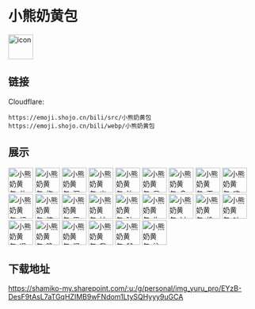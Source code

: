 # 小熊奶黄包
<img src="https://emoji.shojo.cn/bili/src/小熊奶黄包/icon.png" width="50" height="50" alt="icon">

## 链接
Cloudflare:
```
https://emoji.shojo.cn/bili/src/小熊奶黄包
https://emoji.shojo.cn/bili/webp/小熊奶黄包
```
## 展示
<img src="https://emoji.shojo.cn/bili/src/小熊奶黄包/小熊奶黄包-休息.png" width="50" height="50" alt="小熊奶黄包-休息">
<img src="https://emoji.shojo.cn/bili/src/小熊奶黄包/小熊奶黄包-抱抱.png" width="50" height="50" alt="小熊奶黄包-抱抱">
<img src="https://emoji.shojo.cn/bili/src/小熊奶黄包/小熊奶黄包-沉思.png" width="50" height="50" alt="小熊奶黄包-沉思">
<img src="https://emoji.shojo.cn/bili/src/小熊奶黄包/小熊奶黄包-出来.png" width="50" height="50" alt="小熊奶黄包-出来">
<img src="https://emoji.shojo.cn/bili/src/小熊奶黄包/小熊奶黄包-达咩.png" width="50" height="50" alt="小熊奶黄包-达咩">
<img src="https://emoji.shojo.cn/bili/src/小熊奶黄包/小熊奶黄包-呆.png" width="50" height="50" alt="小熊奶黄包-呆">
<img src="https://emoji.shojo.cn/bili/src/小熊奶黄包/小熊奶黄包-多谢款待.png" width="50" height="50" alt="小熊奶黄包-多谢款待">
<img src="https://emoji.shojo.cn/bili/src/小熊奶黄包/小熊奶黄包-干饭咯.png" width="50" height="50" alt="小熊奶黄包-干饭咯">
<img src="https://emoji.shojo.cn/bili/src/小熊奶黄包/小熊奶黄包-嗨.png" width="50" height="50" alt="小熊奶黄包-嗨">
<img src="https://emoji.shojo.cn/bili/src/小熊奶黄包/小熊奶黄包-记仇.png" width="50" height="50" alt="小熊奶黄包-记仇">
<img src="https://emoji.shojo.cn/bili/src/小熊奶黄包/小熊奶黄包-惊.png" width="50" height="50" alt="小熊奶黄包-惊">
<img src="https://emoji.shojo.cn/bili/src/小熊奶黄包/小熊奶黄包-累了.png" width="50" height="50" alt="小熊奶黄包-累了">
<img src="https://emoji.shojo.cn/bili/src/小熊奶黄包/小熊奶黄包-妙啊.png" width="50" height="50" alt="小熊奶黄包-妙啊">
<img src="https://emoji.shojo.cn/bili/src/小熊奶黄包/小熊奶黄包-破防了.png" width="50" height="50" alt="小熊奶黄包-破防了">
<img src="https://emoji.shojo.cn/bili/src/小熊奶黄包/小熊奶黄包-生气.png" width="50" height="50" alt="小熊奶黄包-生气">
<img src="https://emoji.shojo.cn/bili/src/小熊奶黄包/小熊奶黄包-讨好.png" width="50" height="50" alt="小熊奶黄包-讨好">
<img src="https://emoji.shojo.cn/bili/src/小熊奶黄包/小熊奶黄包-偷看.png" width="50" height="50" alt="小熊奶黄包-偷看">
<img src="https://emoji.shojo.cn/bili/src/小熊奶黄包/小熊奶黄包-吐.png" width="50" height="50" alt="小熊奶黄包-吐">
<img src="https://emoji.shojo.cn/bili/src/小熊奶黄包/小熊奶黄包-退退退.png" width="50" height="50" alt="小熊奶黄包-退退退">
<img src="https://emoji.shojo.cn/bili/src/小熊奶黄包/小熊奶黄包-晚安.png" width="50" height="50" alt="小熊奶黄包-晚安">
<img src="https://emoji.shojo.cn/bili/src/小熊奶黄包/小熊奶黄包-问号.png" width="50" height="50" alt="小熊奶黄包-问号">
<img src="https://emoji.shojo.cn/bili/src/小熊奶黄包/小熊奶黄包-我爱你.png" width="50" height="50" alt="小熊奶黄包-我爱你">
<img src="https://emoji.shojo.cn/bili/src/小熊奶黄包/小熊奶黄包-爷青回.png" width="50" height="50" alt="小熊奶黄包-爷青回">
<img src="https://emoji.shojo.cn/bili/src/小熊奶黄包/小熊奶黄包-注入灵魂.png" width="50" height="50" alt="小熊奶黄包-注入灵魂">

## 下载地址

https://shamiko-my.sharepoint.com/:u:/g/personal/img_yuru_pro/EYzB-DesF9tAsL7aTGqHZIMB9wFNdom1LtySQHyyy9uGCA